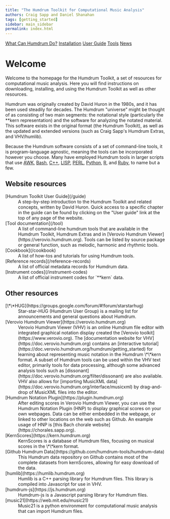 ```yaml
---
title: "The Humdrum Toolkit for Computational Music Analysis"
authors: Craig Sapp and Daniel Shanahan
tags: [getting_started]
sidebar: main_sidebar
permalink: index.html
---
```


<p class="text-center">
<a href="/guide/ch01/index.html#what-can-humdrum-do" class="btn btn-primary btn-lg btn-responsive">What Can Humdrum Do?</a>
<a href="https://github.com/humdrum-tools/humdrum-tools" class="btn btn-primary btn-lg btn-responsive">Installation</a>
<a href="/guide" class="btn btn-primary btn-lg btn-responsive">User Guide</a>
<a href="/tool" class="btn btn-primary btn-lg btn-responsive">Tools</a>
<a href="/news" class="btn btn-primary btn-lg btn-responsive">News</a>
</p>


# Welcome #

Welcome to the homepage for the Humdrum Toolkit, a set of resources
for computational music analysis.  Here you will find instructions
on downloading, installing, and using the Humdrum Toolkit as well
as other resources.

Humdrum was originally created by David Huron in the 1980s, and it
has been used steadily for decades. The Humdrum "universe" might
be thought of as consisting of two main segments: the notational
style (particularly the \*\*kern representation) and the software
for analyzing the notated material. This software exists in the
original format (the Humdrum Toolkit), as well as the updated and
extended versions (such as Craig Sapp's Humdrum Extras, and VHV/humlib).

Because the Humdrum software consists of a set of command-line
tools, it is program-language agnostic, meaning the tools can be
incorporated however you choose.  Many have employed Humdrum tools
in larger scripts that use
<a taget="_blank" href="https://en.wikipedia.org/wiki/AWK">AWK</a>,
<a taget="_blank" href="https://itnext.io/bash-scripting-everything-you-need-to-know-about-bash-shell-programming-cd08595f2fba">Bash</a>, 
<a taget="_blank" href="https://en.wikipedia.org/wiki/C%2B%2B">C++</a>, 
<a taget="_blank" href="https://en.wikipedia.org/wiki/Lisp_(programming_language)">LISP</a>, 
<a taget="_blank" href="https://www.perl.org">PERL</a>, 
<a taget="_blank" href="https://www.python.org">Python</a>,
<a taget="_blank" href="https://www.r-project.org">R</a>, 
and 
<a taget="_blank" href="https://www.ruby-lang.org/en">Ruby</a>, 
to name but a few.


## Website resources ##


<dl>
<dt markdown="1"> [Humdrum Toolkit User Guide](/guide) </dt>
<dd markdown="1"> 
A step-by-step introduction to the Humdrum Toolkit and related
concepts, written by David Huron.  Quick access to a specific chapter
in the guide can be found by clicking on the "User guide" link at
the top of any page of the website.
</dd>

<dt markdown="1"> [Tool documentation](/tool) </dt>
<dd markdown="1"> 
A list of command-line humdrum tools that are available in the
Humdrum Toolkit, Humdrum Extras and in [Verovio Humdrum
Viewer](https://verovio.humdrum.org).  Tools can be listed by source
package or general function, such as melodic, harmonic and rhythmic
tools.
</dd>

<dt markdown="1"> [Cookbook](/cookbook) </dt>
<dd markdown="1"> 
A list of how-tos and tutorials for using Humdrum tools.
</dd>

<dt markdown="1"> [Reference records](/reference-records) </dt>
<dd> 
A list of official metadata records for Humdrum data.
</dd>

<dt markdown="1"> [Instrument codes](/instrument-codes) </dt>
<dd markdown="1"> 
A list of official instrument codes for `**kern` data.
</dd>

</dl>


## Other resources ##


<dl>

<dt markdown="1"> [\*\*HUG](https://groups.google.com/forum/#!forum/starstarhug) </dt>
<dd markdown="1"> 
Star-star-HUG (Humdrum User Group) is a mailing list for announcements and general questions about Humdrum.
</dd>

<dt markdown="1"> [Verovio Humdrum Viewer](https://verovio.humdrum.org) </dt>
<dd markdown="1"> 
Verovio Humdrum Viewer (VHV) is an online Humdrum file editor with integrated graphical
notation display created the [Verovio toolkit](https://www.verovio.org).  The
[documentation website for VHV](https://doc.verovio.humdrum.org) contains an
[interactive tutorial](https://doc.verovio.humdrum.org/humdrum/getting_started) for 
learning about representing music notation in the Humdrum \*\*kern
format.  A subset of Humdrum tools can be used within the VHV text editor, primarily
tools for data processing, although some advanced analysis tools 
such as [dissonant](https://doc.verovio.humdrum.org/filter/dissonant) are also available.
VHV also allows for [importing MusicXML data](https://doc.verovio.humdrum.org/interface/musicxml) by drag-and-drop of MusicXML files into the editor.
</dd>

<dt markdown="1"> [Humdrum Notation Plugin](https://plugin.humdrum.org) </dt>
<dd markdown="1"> 
After editing scores in Verovio Humdrum Viewer, you can use the Humdrum Notation Plugin
(HNP) to display graphical scores on your own webpages.  Data can be either embedded in
the webpage, or linked to other locations on the web such as Github.  An example
usage of HNP is [this Bach chorale website](https://chorales.sapp.org).
</dd>

<dt markdown="1"> [KernScores](https://kern.humdrum.org) </dt>
<dd markdown="1"> 
KernScores is a database of Humdrum files, focusing on musical scores in the
\*\*kern format.
</dd>

<dt markdown="1"> [Github Humdrum Data](https://github.com/humdrum-tools/humdrum-data) </dt>
<dd markdown="1"> 
This Humdrum data repository on Github contains most of the complete datasets from kernScores, allowing for easy download of the data.
</dd>

<dt markdown="1"> [humlib](https://humlib.humdrum.org) </dt>
<dd markdown="1"> 
Humlib is a C++ parsing library for Humdrum files.  This library is compiled
into Javascript for use in VHV.
</dd>

<dt markdown="1"> [humdrum-js](https://js.humdrum.org) </dt>
<dd markdown="1"> 
Humdrum-js is a Javascript parsing library for Humdrum files.
</dd>


<dt markdown="1"> [music21](https://web.mit.edu/music21) </dt>
<dd markdown="1"> 
Music21 is a python environment for computational music analysis that can import Humdrum files.
</dd>


</dl>


